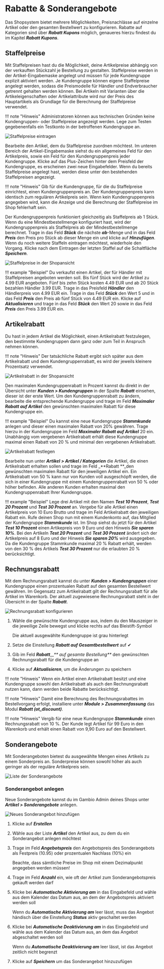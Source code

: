 # Rabatte & Sonderangebote

Das Shopsystem bietet mehrere Möglichkeiten, Preisnachlässe auf einzelne Artikel oder den gesamten Bestellwert zu konfigurieren. Rabatte auf Kategorien sind über _**Rabatt Kupons**_ möglich, genaueres hierzu findest du im Kapitel _**Rabatt Kupons**_.

## Staffelpreise

Mit Staffelpreisen hast du die Möglichkeit, deine Artikelpreise abhängig von der verkauften Stückzahl je Bestellung zu gestalten. Staffelpreise werden in der Artikel-Eingabemaske angelegt und müssen für jede Kundengruppe explizit aktiviert werden. Je Kundengruppe können eigene Staffelpreise angelegt werden, sodass die Preismodelle für Händler und Endverbraucher getrennt gehalten werden können. Bei Artikeln mit Varianten über die Artikeleigenschaften oder Artikelattribute wird nur der Preis des Hauptartikels als Grundlage für die Berechnung der Staffelpreise verwendet.

!!! note "Hinweis" 
	 Administratoren können aus technischen Gründen keine Kundengruppen- oder Staffelpreise angezeigt werden. Lege zum Testen gegebenenfalls ein Testkonto in der betroffenen Kundengruppe an.

![](../../Bilder/Abb100_StaffelpreiseEintragen.png "Staffelpreise eintragen")

Bearbeite den Artikel, dem du Staffelpreise zuordnen möchtest. Im unteren Bereich der Artikel-Eingabemaske siehst du ein allgemeines Feld für den Artikelpreis, sowie ein Feld für den Kundengruppenpreis jeder Kundengruppe. Klicke auf das Plus-Zeichen hinter dem Preisfeld der Kundengruppe, es erscheinen zwei neue Eingabefelder. Wenn du bereits Staffelpreise angelegt hast, werden diese unter den bestehenden Staffelpreisen angezeigt.

!!! note "Hinweis" 
	 Gib für die Kundengruppe, für die du Staffelpreise einrichtest, einen Kundengruppenpreis an. Der Kundengruppenpreis kann identisch zum regulären Artikelpreis sein. Wenn kein Kundengruppenpreis angegeben wird, kann die Anzeige und die Berechnung der Staffelpreise im Shop fehlerhaft sein.

Der Kundengruppenpreis funktioniert gleichzeitig als Staffelpreis ab 1 Stück. Wenn du eine Mindestbestellmenge konfiguriert hast, wird der Kundengruppenpreis als Staffelpreis ab der Mindestbestellmenge berechnet. Trage in das Feld _**Stück**_ die nächste _**ab**_-Menge und in das Feld _**Preis**_ den Preis pro Stück ab dieser Menge ein und klicke auf _**Hinzufügen**_. Wenn du noch weitere Staffeln eintragen möchtest, wiederhole den Vorgang. Klicke nach dem Eintragen der letzten Staffel auf die Schaltfläche _**Speichern**_.

![](../../Bilder/Abb101_StaffelpreiseInDerShopansicht.png "Staffelpreise in der Shopansicht")

!!! example "Beispiel" 
	 Du verkaufst einen Artikel, der für Händler mit Staffelpreisen angeboten werden soll. Bis fünf Stück wird der Artikel zu 4.99 EUR angeboten. Fünf bis zehn Stück kosten 4.49 EUR und ab 20 Stück bezahlen Händler 3.99 EUR. Trage in das Preisfeld _**Händler**_ den Händlerpreis von 4.99 EUR ein. Trage in das Feld _**Stück**_ den Wert 5 und in das Feld _**Preis**_ den Preis ab fünf Stück von 4.49 EUR ein. Klicke auf _**Aktualisieren**_ und trage in das Feld _**Stück**_ den Wert 20 sowie in das Feld _**Preis**_ den Preis 3.99 EUR ein.

## Artikelrabatt

Du hast in jedem Artikel die Möglichkeit, einen Artikelrabatt festzulegen, den bestimmte Kundengruppen dann ganz oder zum Teil in Anspruch nehmen können.

!!! note "Hinweis" 
	 Der tatsächliche Rabatt ergibt sich später aus dem Artikelrabatt und dem Kundengruppenrabatt, es wird der jeweils kleinere Prozentsatz verwendet.

![](../../Bilder/Abb102_ArtikelrabattInDerShopansicht.png "Artikelrabatt in der Shopansicht")

Den maximalen Kundengruppenrabatt in Prozent kannst du direkt in der Übersicht unter _**Kunden \> Kundengruppen**_ in der Spalte _**Rabatt**_ einsehen, dieser ist der erste Wert. Um den Kundengruppenrabatt zu ändern, bearbeite die entsprechende Kundengruppe und trage im Feld _**Maximaler Rabatt auf Artikel**_ den gewünschten maximalen Rabatt für diese Kundengruppe ein.

!!! example "Beispiel" 
	 Du kannst eine neue Kundengruppe _**Stammkunde**_ anlegen und dieser einen maximalen Rabatt von 20% gewähren. Trage hierzu in der Kundengruppe im Feld _**Maximaler Rabatt auf Artikel**_ 20 ein. Unabhängig vom vergebenen Artikelrabatt erhält diese Kundengruppe maximal einen Rabatt von 20 % und minimal den vergebenen Artikelrabatt.

![](../../Bilder/Abb103_ArtikelrabattFestlegen.png "Artikelrabatt festlegen")

Bearbeite nun unter _**Artikel \> Artikel / Kategorien**_ die Artikel, die einen Artikelrabatt erhalten sollen und trage im Feld _**Rabatt **_den gewünschten maximalen Rabatt für den jeweiligen Artikel ein. Ein Artikelrabatt von 50 % kann nur von Kunden voll ausgeschöpft werden, die sich in einer Kundengruppe mit einem Kundengruppenrabatt von 50 % oder höher befinden. Alle anderen Kunden erhalten maximal den Kundengruppenrabatt Ihrer Kundengruppe.

!!! example "Beispiel" 
	 Lege drei Artikel mit den Namen _**Test 10 Prozent**_, _**Test 20 Prozent**_ und _**Test 30 Prozent**_ an. Vergebe für alle Artikel einen Artikelpreis von 10 Euro Brutto und trage im Feld Artikelrabatt den jeweiligen Rabatt ein. Rufe deinen Shop nun mit einem Kundenkonto auf, das Mitglied der Kundengruppe _**Stammkunde**_ ist. Im Shop siehst du jetzt für den Artikel _**Test 10 Prozent**_ einen Artikepreis von 9 Euro und den Hinweis _**Sie sparen 10%**_. Bei den Artikeln _**Test 20 Prozent**_ und _**Test 30 Prozent**_ ändert sich der Artikelpreis auf 8 Euro und der Hinweis _**Sie sparen 20%**_ wird ausgegeben. Da die Kundengruppe Stammkunde maximal 20 % Rabatt erhält, werden von den 30 % des Artikels _**Test 30 Prozent**_ nur die erlaubten 20 % berücksichtigt.

## Rechnungsrabatt

Mit dem Rechnungsrabatt kannst du unter _**Kunden \> Kundengruppen**_ einer Kundengruppe einen prozentualen Rabatt auf den gesamten Bestellwert gewähren. Im Gegensatz zum Artikelrabatt gilt der Rechnungsrabatt für alle Artikel im Warenkorb. Der aktuell zugewiesene Rechnungsrabatt steht in der Übersicht in der Spalte _**Rabatt**_.

![](../../Bilder/Abb104_RechnungsrabattKonfigurieren.png "Rechnungsrabatt konfigurieren")

1.  Wähle die gewünschte Kundengruppe aus, indem du den Mauszeiger in die jeweilige Zeile bewegst und klicke rechts auf das Bleistift-Symbol

    Die aktuell ausgewählte Kundengruppe ist grau hinterlegt

2.  Setze die Einstellung _**Rabatt auf Gesamtbestellwert**_ auf ✔
3.  Gib im Feld _**Rabatt**__** auf gesamte Bestellung**_ den gewünschten Rechnungsrabatt für die Kundengruppe an
4.  Klicke auf _**Aktualisieren**_, um die Änderungen zu speichern

!!! note "Hinweis" 
	 Wenn ein Artikel einen Artikelrabatt besitzt und eine Kundengruppe sowohl den Artikelrabatt als auch den Rechnungsrabatt nutzen kann, dann werden beide Rabatte berücksichtigt.

!!! note "Hinweis" 
	 Damit eine Berechnung des Rechnungsrabattes im Bestellvorgang erfolgt, installiere unter _**Module \> Zusammenfassung**_ das Modul _**Rabatt \(ot\_discount\)**_.

!!! note "Hinweis" 
	 Vergib für eine neue Kundengruppe _**Stammkunde**_ einen Rechnungsrabatt von 10 %. Der Kunde legt Artikel für 99 Euro in den Warenkorb und erhält einen Rabatt von 9,90 Euro auf den Bestellwert.

## Sonderangebote

Mit Sonderangeboten bietest du ausgewählte Mengen eines Artikels zu einem Sonderpreis an. Sonderpreise können sowohl höher als auch geringer als der reguläre Artikelpreis sein.

![](../../Bilder/Abb399_ListeDerSonderangebote.png "Liste der Sonderangebote")

### Sonderangebot anlegen

Neue Sonderangebote kannst du im Gambio Admin deines Shops unter _**Artikel \> Sonderangebote**_ anlegen.

![](../../Bilder/Abb400_neuesSonderangebotHinzufuegen.png "Neues Sonderangebot hinzufügen")

1.  Klicke auf _**Erstellen**_
2.  Wähle aus der Liste _**Artikel**_ den Artikel aus, zu dem du ein Sonderangebot anlegen möchtest
3.  Trage im Feld _**Angebotspreis**_ den Angebotspreis des Sonderangebots als Festpreis \(10.95\) oder prozentualen Nachlass \(10%\) ein

    Beachte, dass sämtliche Preise im Shop mit einem Dezimalpunkt angegeben werden müssen!

4.  Trage im Feld _**Anzahl**_ ein, wie oft der Artikel zum Sonderangebotspreis gekauft werden darf
5.  Klicke bei _**Automatische Aktivierung am**_ in das Eingabefeld und wähle aus dem Kalender das Datum aus, an dem der Angebotspreis aktiviert werden soll

    Wenn du _**Automatische Aktivierung am**_ leer lässt, muss das Angebot händisch über die Einstellung _**Status**_ aktiv geschaltet werden

6.  Klicke bei _**Automatische Deaktivierung am**_ in das Eingabefeld und wähle aus dem Kalender das Datum aus, an dem das Angebot abgeschaltet werden soll

    Wenn du _**Automatische Deaktivierung am**_ leer lässt, ist das Angebot zeitlich nicht begrenzt

7.  Klicke auf _**Speichern**_ um das Sonderangebot hinzuzufügen
